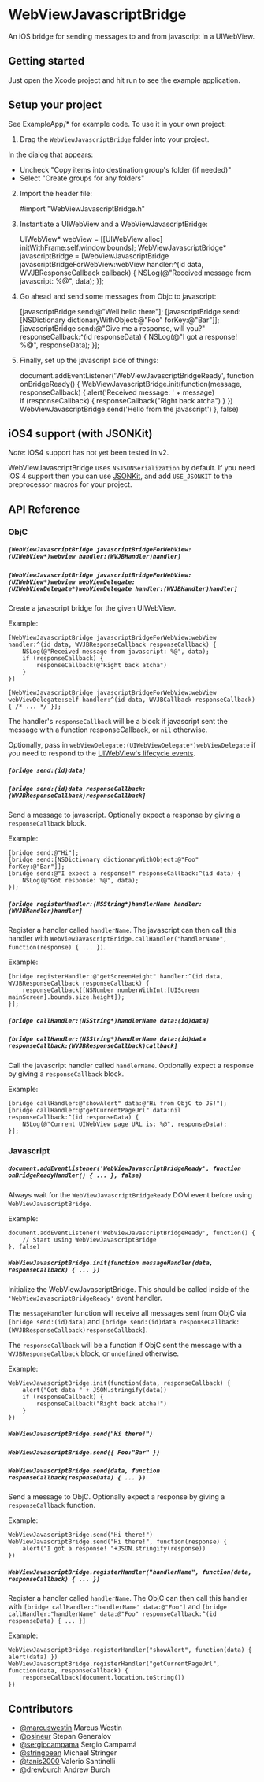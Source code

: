WebViewJavascriptBridge
=======================

An iOS bridge for sending messages to and from javascript in a UIWebView.

Getting started
---------------

Just open the Xcode project and hit run to see the example application.

Setup your project
------------------

See ExampleApp/* for example code. To use it in your own project:

1) Drag the `WebViewJavascriptBridge` folder into your project.

In the dialog that appears:
- Uncheck "Copy items into destination group's folder (if needed)"
- Select "Create groups for any folders"

2) Import the header file:

	#import "WebViewJavascriptBridge.h"

3) Instantiate a UIWebView and a WebViewJavascriptBridge:

	UIWebView* webView = [[UIWebView alloc] initWithFrame:self.window.bounds];
	WebViewJavascriptBridge* javascriptBridge = [WebViewJavascriptBridge javascriptBridgeForWebView:webView handler:^(id data, WVJBResponseCallback callback) {
		NSLog(@"Received message from javascript: %@", data);
	}];

4) Go ahead and send some messages from Objc to javascript:

	[javascriptBridge send:@"Well hello there"];
	[javascriptBridge send:[NSDictionary dictionaryWithObject:@"Foo" forKey:@"Bar"]];
	[javascriptBridge send:@"Give me a response, will you?" responseCallback:^(id responseData) {
		NSLog(@"I got a response! %@", responseData);
	}];

4) Finally, set up the javascript side of things:
	
	document.addEventListener('WebViewJavascriptBridgeReady', function onBridgeReady() {
		WebViewJavascriptBridge.init(function(message, responseCallback) {
			alert('Received message: ' + message)   
			if (responseCallback) {
				responseCallback("Right back atcha")
			}
		})
		WebViewJavascriptBridge.send('Hello from the javascript')
	}, false)

iOS4 support (with JSONKit)
---------------------------

*Note*: iOS4 support has not yet been tested in v2.

WebViewJavascriptBridge uses `NSJSONSerialization` by default. If you need iOS 4 support then you can use [JSONKit](https://github.com/johnezang/JSONKit/), and add `USE_JSONKIT` to the preprocessor macros for your project.

API Reference
-------------

### ObjC

##### `[WebViewJavascriptBridge javascriptBridgeForWebView:(UIWebView*)webview handler:(WVJBHandler)handler]`
##### `[WebViewJavascriptBridge javascriptBridgeForWebView:(UIWebView*)webview webViewDelegate:(UIWebViewDelegate*)webViewDelegate handler:(WVJBHandler)handler]`

Create a javascript bridge for the given UIWebView.

Example:
	
	[WebViewJavascriptBridge javascriptBridgeForWebView:webView handler:^(id data, WVJBResponseCallback responseCallback) {
		NSLog(@"Received message from javascript: %@", data);
		if (responseCallback) {
			responseCallback(@"Right back atcha")
		}
	}]
	
	[WebViewJavascriptBridge javascriptBridgeForWebView:webView webViewDelegate:self handler:^(id data, WVJBCallback responseCallback) { /* ... */ }];

The handler's `responseCallback` will be a block if javascript sent the message with a function responseCallback, or `nil` otherwise.

Optionally, pass in `webViewDelegate:(UIWebViewDelegate*)webViewDelegate` if you need to respond to the [UIWebView's lifecycle events](http://developer.apple.com/library/ios/documentation/uikit/reference/UIWebViewDelegate_Protocol/Reference/Reference.html).


##### `[bridge send:(id)data]`
##### `[bridge send:(id)data responseCallback:(WVJBResponseCallback)responseCallback]`

Send a message to javascript. Optionally expect a response by giving a `responseCallback` block.

Example:

	[bridge send:@"Hi"];
	[bridge send:[NSDictionary dictionaryWithObject:@"Foo" forKey:@"Bar"]];
	[bridge send:@"I expect a response!" responseCallback:^(id data) {
		NSLog(@"Got response: %@", data);
	}];

##### `[bridge registerHandler:(NSString*)handlerName handler:(WVJBHandler)handler]`

Register a handler called `handlerName`. The javascript can then call this handler with `WebViewJavascriptBridge.callHandler("handlerName", function(response) { ... })`.

Example:

	[bridge registerHandler:@"getScreenHeight" handler:^(id data, WVJBResponseCallback responseCallback) {
		responseCallback([NSNumber numberWithInt:[UIScreen mainScreen].bounds.size.height]);
	}];

##### `[bridge callHandler:(NSString*)handlerName data:(id)data]`
##### `[bridge callHandler:(NSString*)handlerName data:(id)data responseCallback:(WVJBResponseCallback)callback]`

Call the javascript handler called `handlerName`. Optionally expect a response by giving a `responseCallback` block.

Example:

	[bridge callHandler:@"showAlert" data:@"Hi from ObjC to JS!"];
	[bridge callHandler:@"getCurrentPageUrl" data:nil responseCallback:^(id responseData) {
		NSLog(@"Current UIWebView page URL is: %@", responseData);
	}];


### Javascript

##### `document.addEventListener('WebViewJavascriptBridgeReady', function onBridgeReadyHandler() { ... }, false)`

Always wait for the `WebViewJavascriptBridgeReady` DOM event before using `WebViewJavascriptBridge`.

Example:

	document.addEventListener('WebViewJavascriptBridgeReady', function() {
		// Start using WebViewJavascriptBridge
	}, false)

##### `WebViewJavascriptBridge.init(function messageHandler(data, responseCallback) { ... })`

Initialize the WebViewJavascriptBridge. This should be called inside of the `'WebViewJavascriptBridgeReady'` event handler.

The `messageHandler` function will receive all messages sent from ObjC via `[bridge send:(id)data]` and `[bridge send:(id)data responseCallback:(WVJBResponseCallback)responseCallback]`.

The `responseCallback` will be a function if ObjC sent the message with a `WVJBResponseCallback` block, or `undefined` otherwise.

Example:

	WebViewJavascriptBridge.init(function(data, responseCallback) {
		alert("Got data " + JSON.stringify(data))
		if (responseCallback) {
			responseCallback("Right back atcha!")
		}
	})

##### `WebViewJavascriptBridge.send("Hi there!")`
##### `WebViewJavascriptBridge.send({ Foo:"Bar" })`
##### `WebViewJavascriptBridge.send(data, function responseCallback(responseData) { ... })`

Send a message to ObjC. Optionally expect a response by giving a `responseCallback` function.

Example:

	WebViewJavascriptBridge.send("Hi there!")
	WebViewJavascriptBridge.send("Hi there!", function(response) {
		alert("I got a response! "+JSON.stringify(response))
	})

##### `WebViewJavascriptBridge.registerHandler("handlerName", function(data, responseCallback) { ... })`

Register a handler called `handlerName`. The ObjC can then call this handler with `[bridge callHandler:"handlerName" data:@"Foo"]` and `[bridge callHandler:"handlerName" data:@"Foo" responseCallback:^(id responseData) { ... }]`

Example:

	WebViewJavascriptBridge.registerHandler("showAlert", function(data) { alert(data) })
	WebViewJavascriptBridge.registerHandler("getCurrentPageUrl", function(data, responseCallback) {
		responseCallback(document.location.toString())
	})

Contributors
------------

- [@marcuswestin](https://github.com/marcuswestin) Marcus Westin
- [@psineur](https://github.com/psineur) Stepan Generalov
- [@sergiocampama](https://github.com/sergiocampama) Sergio Campamá
- [@stringbean](https://github.com/stringbean) Michael Stringer
- [@tanis2000](https://github.com/tanis2000) Valerio Santinelli
- [@drewburch](https://github.com/drewburch) Andrew Burch
